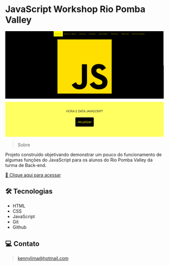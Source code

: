 # JavaScript Workshop Rio Pomba Valley

![preview](./.github/preview.png)

> Sobre

Projeto construído objetivando demonstrar um pouco do funcionamento de algumas funções do JavaScript para os alunos do Rio Pomba Valley da turma de Back-end.

[🔗 Clique aqui para acessar](https://kennylima.github.io/Workshop-Javascript)

## 🛠 Tecnologias 
- HTML
- CSS
- JavaScript
- Git
- Github

## 💻 Contato 

 > kennylima@hotmail.com